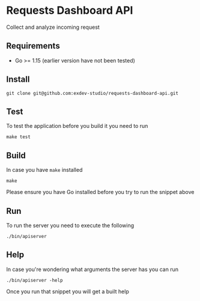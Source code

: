 # Requests Dashboard API

Collect and analyze incoming request

## Requirements

* Go >= 1.15 (earlier version have not been tested)

## Install

```shell
git clone git@github.com:exdev-studio/requests-dashboard-api.git
```

## Test

To test the application before you build it you need to run

```shell
make test
```

## Build

In case you have `make` installed

```shell
make
```

Please ensure you have Go installed before you try to run the snippet above

## Run

To run the server you need to execute the following

```shell
./bin/apiserver
```

## Help

In case you're wondering what arguments the server has you can run

```shell
./bin/apiserver -help
```

Once you run that snippet you will get a built help
